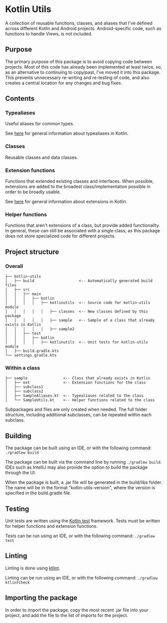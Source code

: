 # Kotlin Utils

A collection of reusable functions, classes, and aliases that I've defined across different Kotlin and Android projects.
Android-specific code, such as functions to handle Views, is not included.

## Purpose
The primary purpose of this package is to avoid copying code between projects.
Most of this code has already been implemented at least twice, so, as an alternative to continuing to copy/past, I've moved it into this package.
This prevents unnecessary re-writing and re-testing of code, and also creates a central location for any changes and bug fixes.

## Contents
### Typealiases
Useful aliases for common types.

See [here](https://kotlinlang.org/docs/type-aliases.html) for general information about typealiases in Kotlin.

### Classes
Reusable classes and data classes.

### Extension functions
Functions that extended existing classes and interfaces.
When possible, extensions are added to the broadest class/implementation possible in order to be broadly usable.

See [here](https://kotlinlang.org/docs/extensions.html) for general information about extensions in Kotlin.

### Helper functions
Functions that aren't extensions of a class, but provide added functionality.
In general, these can still be associated with a single class, as this package does not store specialized code for different projects.

## Project structure
### Overall
```project
├── kotlin-utils
│   ├── build                    <-- Automatically generated build files
│   ├── src
│   │   ├── main
│   │   │   ├── kotlin
│   │   │   │   ├── kotlinutils  <-- Source code for kotlin-utils module
│   │   │   │   │   ├── classes  <-- New classes defined by this package
│   │   │   │   │   ├── sample   <-- Sample of a class that already exists in Kotlin
│   │   │   │   │   ├── sample2               
│   │   ├── test
│   │   │   ├── kotlin
│   │   │   │   ├── kotlinutils  <-- Unit tests for kotlin-utils module
│   ├── build.gradle.kts
└── settings.gradle.kts
```

### Within a class
```project
├── sample                <-- Class that already exists in Kotlin
│   ├── ext               <-- Extension functions for the class
│   ├── subclass1         
│   ├── subclass2         
│   ├── SampleAliases.kt  <-- Typealiases related to the class
│   └── SampleUtils.kt    <-- Helper functions related to the class
```

Subpackages and files are only created when needed.
The full folder structure, including additional subclasses, can be repeated within each subclass.

## Building
The package can be built using an IDE, or with the following command:
```./gradlew build```

The package can be built via the command line by running `./gradlew build`.
IDEs such as IntelliJ may also provide the option to build the package through the UI.

When the package is built, a .jar file will be generated in the build/libs folder.
The name will be in the format "kotlin-utils-version", where the version is specified in the build.gradle file.

## Testing
Unit tests are written using the [Kotlin test](https://kotlinlang.org/api/latest/kotlin.test/) framework.
Tests must be written for helper functions and extension functions.

Tests can be run using an IDE, or with the following command:
```./gradlew test```

## Linting
Linting is done using [ktlint](https://github.com/pinterest/ktlint).

Linting can be run using an IDE, or with the following command:
```./gradlew ktlintCheck```

## Importing the package
In order to import the package, copy the most recent .jar file into your project, and add the file to the list of imports for the project.
